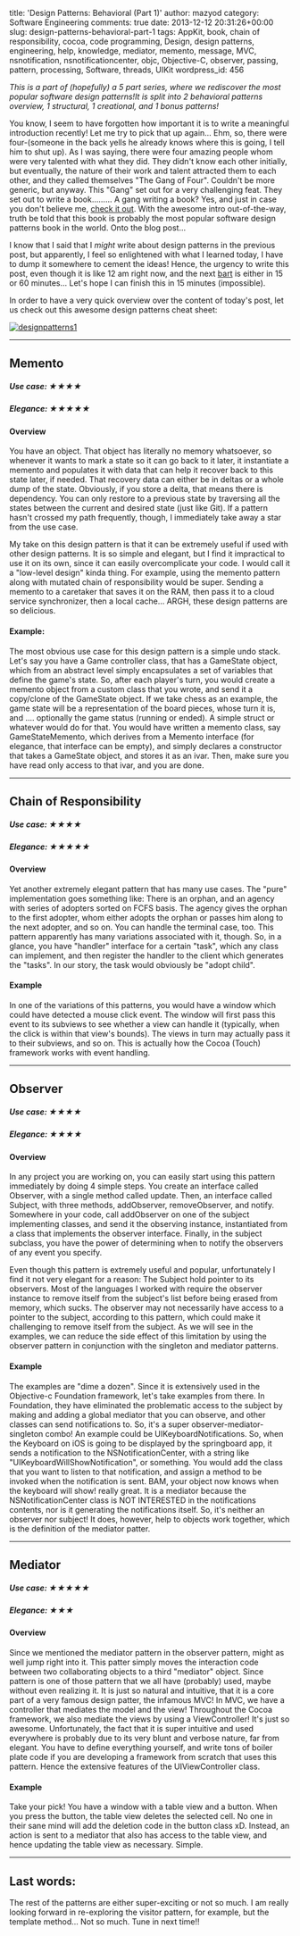 title: 'Design Patterns: Behavioral (Part 1)'
author: mazyod
category: Software Engineering
comments: true
date: 2013-12-12 20:31:26+00:00
slug: design-patterns-behavioral-part-1
tags: AppKit, book, chain of responsibility, cocoa, code programming, Design, design patterns, engineering, help, knowledge, mediator, memento, message, MVC, nsnotification, nsnotificationcenter, objc, Objective-C, observer, passing, pattern, processing, Software, threads, UIKit
wordpress_id: 456

_This is a part of (hopefully) a 5 part series, where we rediscover the most popular software design patterns!It is split into 2 behavioral patterns overview, 1 structural, 1 creational, and 1 bonus patterns!_


You know, I seem to have forgotten how important it is to write a meaningful introduction recently! Let me try to pick that up again... Ehm, so, there were four-(someone in the back yells he already knows where this is going, I tell him to shut up). As I was saying, there were four amazing people whom were very talented with what they did. They didn't know each other initially, but eventually, the nature of their work and talent attracted them to each other, and they called themselves "The Gang of Four". Couldn't be more generic, but anyway. This "Gang" set out for a very challenging feat. They set out to write a book......... A gang writing a book? Yes, and just in case you don't believe me, [check it out](http://en.wikipedia.org/wiki/Gang_of_Four_%28software%29). With the awesome intro out-of-the-way, truth be told that this book is probably the most popular software design patterns book in the world. Onto the blog post...


I know that I said that I _might_ write about design patterns in the previous post, but apparently, I feel so enlightened with what I learned today, I have to dump it somewhere to cement the ideas! Hence, the urgency to write this post, even though it is like 12 am right now, and the next [bart](http://www.bart.gov/) is either in 15 or 60 minutes... Let's hope I can finish this in 15 minutes (impossible).


In order to have a very quick overview over the content of today's post, let us check out this awesome design patterns cheat sheet:


[![designpatterns1](/images/designpatterns1.jpg)](/images/designpatterns1.jpg)


* * *


## Memento


##### Use case: ★★★★  
##### Elegance: ★★★★★




#### Overview


You have an object. That object has literally no memory whatsoever, so whenever it wants to mark a state so it can go back to it later, it instantiate a memento and populates it with data that can help it recover back to this state later, if needed. That recovery data can either be in deltas or a whole dump of the state. Obviously, if you store a delta, that means there is dependency. You can only restore to a previous state by traversing all the states between the current and desired state (just like Git). If a pattern hasn't crossed my path frequently, though, I immediately take away a star from the use case.


My take on this design pattern is that it can be extremely useful if used with other design patterns. It is so simple and elegant, but I find it impractical to use it on its own, since it can easily overcomplicate your code. I would call it a "low-level design" kinda thing. For example, using the memento pattern along with mutated chain of responsibility would be super. Sending a memento to a caretaker that saves it on the RAM, then pass it to a cloud service synchronizer, then a local cache... ARGH, these design patterns are so delicious.


#### Example:


The most obvious use case for this design pattern is a simple undo stack. Let's say you have a Game controller class, that has a GameState object, which from an abstract level simply encapsulates a set of variables that define the game's state. So, after each player's turn, you would create a memento object from a custom class that you wrote, and send it a copy/clone of the GameState object. If we take chess as an example, the game state will be a representation of the board pieces, whose turn it is, and .... optionally the game status (running or ended). A simple struct or whatever would do for that. You would have written a memento class, say GameStateMemento, which derives from a Memento interface (for elegance, that interface can be empty), and simply declares a constructor that takes a GameState object, and stores it as an ivar. Then, make sure you have read only access to that ivar, and you are done.


* * *


## Chain of Responsibility


##### Use case: ★★★★  
##### Elegance: ★★★★★


#### Overview


Yet another extremely elegant pattern that has many use cases. The "pure" implementation goes something like: There is an orphan, and an agency with series of adopters sorted on FCFS basis. The agency gives the orphan to the first adopter, whom either adopts the orphan or passes him along to the next adopter, and so on. You can handle the terminal case, too. This pattern apparently has many variations associated with it, though. So, in a glance, you have "handler" interface for a certain "task", which any class can implement, and then register the handler to the client which generates the "tasks". In our story, the task would obviously be "adopt child".

#### Example

In one of the variations of this patterns, you would have a window which could have detected a mouse click event. The window will first pass this event to its subviews to see whether a view can handle it (typically, when the click is within that view's bounds). The views in turn may actually pass it to their subviews, and so on. This is actually how the Cocoa (Touch) framework works with event handling.


* * *


## Observer


##### Use case: ★★★★  
##### Elegance: ★★★★


#### Overview


In any project you are working on, you can easily start using this pattern immediately by doing 4 simple steps. You create an interface called Observer, with a single method called update. Then, an interface called Subject, with three methods, addObserver, removeObserver, and notify. Somewhere in your code, call addObserver on one of the subject implementing classes, and send it the observing instance, instantiated from a class that implements the observer interface. Finally, in the subject subclass, you have the power of determining when to notify the observers of any event you specify.


Even though this pattern is extremely useful and popular, unfortunately I find it not very elegant for a reason: The Subject hold pointer to its observers. Most of the languages I worked with require the observer instance to remove itself from the subject's list before being erased from memory, which sucks. The observer may not necessarily have access to a pointer to the subject, according to this pattern, which could make it challenging to remove itself from the subject. As we will see in the examples, we can reduce the side effect of this limitation by using the observer pattern in conjunction with the singleton and mediator patterns.


#### Example


The examples are "dime a dozen". Since it is extensively used in the Objective-c Foundation framework, let's take examples from there. In Foundation, they have eliminated the problematic access to the subject by making and adding a global mediator that you can observe, and other classes can send notifications to. So, it's a super observer-mediator-singleton combo! An example could be UIKeyboardNotifications. So, when the Keyboard on iOS is going to be displayed by the springboard app, it sends a notification to the NSNotificationCenter, with a string like "UIKeyboardWillShowNotification", or something. You would add the class that you want to listen to that notification, and assign a method to be invoked when the notification is sent. BAM, your object now knows when the keyboard will show! really great. It is a mediator because the NSNotificationCenter class is NOT INTERESTED in the notifications contents, nor is it generating the notifications itself. So, it's neither an observer nor subject! It does, however, help to objects work together, which is the definition of the mediator patter.


* * *


## Mediator


##### Use case: ★★★★★  
##### Elegance: ★★★


#### Overview


Since we mentioned the mediator pattern in the observer pattern, might as well jump right into it. This patter simply moves the interaction code between two collaborating objects to a third "mediator" object. Since pattern is one of those pattern that we all have (probably) used, maybe without even realizing it. It is just so natural and intuitive, that it is a core part of a very famous design patter, the infamous MVC! In MVC, we have a controller that mediates the model and the view! Throughout the Cocoa framework, we also mediate the views by using a ViewController! It's just so awesome. Unfortunately, the fact that it is super intuitive and used everywhere is probably due to its very blunt and verbose nature, far from elegant. You have to define everything yourself, and write tons of boiler plate code if you are developing a framework from scratch that uses this pattern. Hence the extensive features of the UIViewController class.


#### Example


Take your pick! You have a window with a table view and a button. When you press the button, the table view deletes the selected cell. No one in their sane mind will add the deletion code in the button class xD. Instead, an action is sent to a mediator that also has access to the table view, and hence updating the table view as necessary. Simple.


* * *


## Last words:


The rest of the patterns are either super-exciting or not so much. I am really looking forward in re-exploring the visitor pattern, for example, but the template method... Not so much. Tune in next time!!
